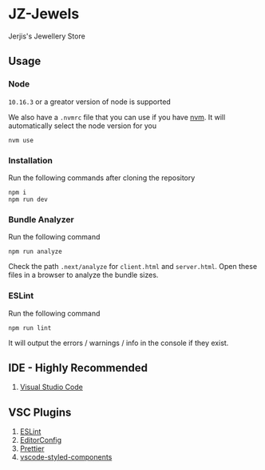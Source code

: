 # JZ-Jewels

Jerjis's Jewellery Store

## Usage

### Node

`10.16.3` or a greator version of node is supported

We also have a `.nvmrc` file that you can use if you have [nvm](https://github.com/nvm-sh/nvm). It will automatically select the node version for you

```Node
nvm use
```

### Installation

Run the following commands after cloning the repository

```Node
npm i
npm run dev
```

### Bundle Analyzer

Run the following command

```Node
npm run analyze
```

Check the path `.next/analyze` for `client.html` and `server.html`. Open these files in a browser to analyze the bundle sizes.

### ESLint

Run the following command

```Node
npm run lint
```

It will output the errors / warnings / info in the console if they exist.

## IDE - Highly Recommended

1. [Visual Studio Code](https://code.visualstudio.com/)

## VSC Plugins

1. [ESLint](https://marketplace.visualstudio.com/items?itemName=dbaeumer.vscode-eslint)
2. [EditorConfig](https://marketplace.visualstudio.com/items?itemName=EditorConfig.EditorConfig)
3. [Prettier](https://marketplace.visualstudio.com/items?itemName=esbenp.prettier-vscode)
4. [vscode-styled-components](https://marketplace.visualstudio.com/items?itemName=jpoissonnier.vscode-styled-components)
